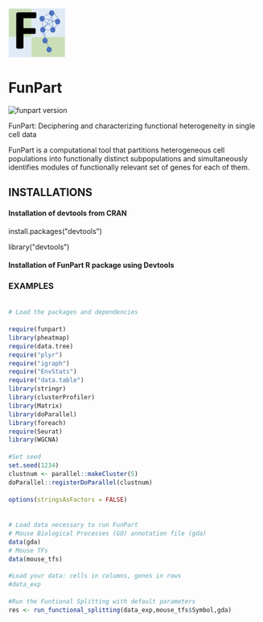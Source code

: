 ![funpart package](pictures/FunPart_logo.png) 

# FunPart

![funpart version](https://img.shields.io/static/v1?label=funpart&message=v1.0&color=green)

FunPart: Deciphering and characterizing functional heterogeneity in single cell data

FunPart is a computational tool that partitions heterogeneous cell populations into functionally distinct subpopulations and simultaneously identifies modules of functionally relevant set of genes for each of them.

## INSTALLATIONS

#### Installation of devtools from CRAN

install.packages("devtools")

library("devtools")

#### Installation of FunPart R package using Devtools




### EXAMPLES

```R

# Load the packages and dependencies

require(funpart)
library(pheatmap)
require(data.tree)
require("plyr")
require("igraph")
require("EnvStats")
require("data.table")
library(stringr)
library(clusterProfiler)
library(Matrix)
library(doParallel)
library(foreach)
require(Seurat)
library(WGCNA)

#Set seed
set.seed(1234)
clustnum <- parallel::makeCluster(5)
doParallel::registerDoParallel(clustnum)

options(stringsAsFactors = FALSE)


# Load data necessary to run FunPart
# Mouse Biological Processes (GO) annotation file (gda)
data(gda)
# Mouse TFs 
data(mouse_tfs)

#Load your data: cells in columns, genes in rows
#data_exp

#Run the Funtional Splitting with default parameters
res <- run_functional_splitting(data_exp,mouse_tfs$Symbol,gda)

```

